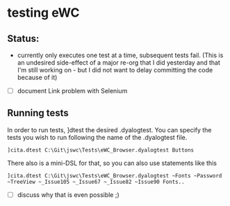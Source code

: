 # testing eWC

## Status:

* currently only executes one test at a time, subsequent tests fail.  (This is an undesired side-effect
  of a major re-org that I did yesterday and that I'm still working on - but I did not want
  to delay committing the code because of it)
- [ ] document Link problem with Selenium

## Running tests

In order to run tests, ]dtest the desired .dyalogtest.  You can specify the tests you wish to run
following the name of the .dyalogtest file.

````
]cita.dtest C:\Git\jswc\Tests\eWC_Browser.dyalogtest Buttons
````

There also is a mini-DSL for that, so you can also use statements like this

````
]cita.dtest C:\Git\jswc\Tests\eWC_Browser.dyalogtest ~Fonts ~Password ~TreeView ~_Issue105 ~_Issue67 ~_Issue82 ~Issue90 Fonts..
````
- [ ] discuss why that is even possible ;)
